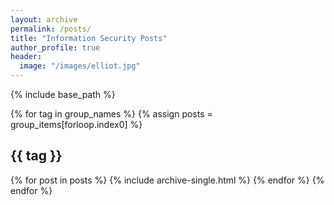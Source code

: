 ```yaml
---
layout: archive
permalink: /posts/
title: "Information Security Posts"
author_profile: true
header:
  image: "/images/elliot.jpg"
---
```


{% include base_path %}

{% for tag in group_names %}
  {% assign posts = group_items[forloop.index0] %}
  <h2 id="{{ tag | slugify }}" class="archive__subtitle">{{ tag }}</h2>
  {% for post in posts %}
    {% include archive-single.html %}
  {% endfor %}
{% endfor %}
